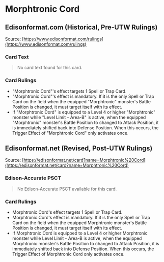 # Morphtronic Cord

## Edisonformat.com (Historical, Pre-UTW Rulings)

Source: [https://www.edisonformat.com/rulings](https://www.edisonformat.com/rulings)

### Card Text

> No card text found for this card.

### Card Rulings

*   "Morphtronic Cord"'s effect targets 1 Spell or Trap Card.
*   "Morphtronic Cord"'s effect is mandatory. If it is the only Spell or Trap Card on the field when the equipped "Morphtronic" monster's Battle Position is changed, it must target itself with its effect.
*   If "Morphtronic Cord" is equipped to a Level 4 or higher "Morphtronic" monster while "Level Limit - Area-B" is active, when the equipped "Morphtronic" monster's Battle Position to changed to Attack Position, it is immediately shifted back into Defense Position. When this occurs, the Trigger Effect of "Morphtronic Cord" only activates once.

## Edisonformat.net (Revised, Post-UTW Rulings)

Source: [https://edisonformat.net/card?name=Morphtronic%20Cord](https://edisonformat.net/card?name=Morphtronic%20Cord)

### Edison-Accurate PSCT

> No Edison-Accurate PSCT available for this card.

### Card Rulings

*   Morphtronic Cord's effect targets 1 Spell or Trap Card.
*   Morphtronic Cord's effect is mandatory. If it is the only Spell or Trap Card on the field when the equipped Morphtronic monster's Battle Position is changed, it must target itself with its effect.
*   If Morphtronic Cord is equipped to a Level 4 or higher Morphtronic monster while Level Limit - Area-B is active, when the equipped Morphtronic monster's Battle Position to changed to Attack Position, it is immediately shifted back into Defense Position. When this occurs, the Trigger Effect of Morphtronic Cord only activates once.
            